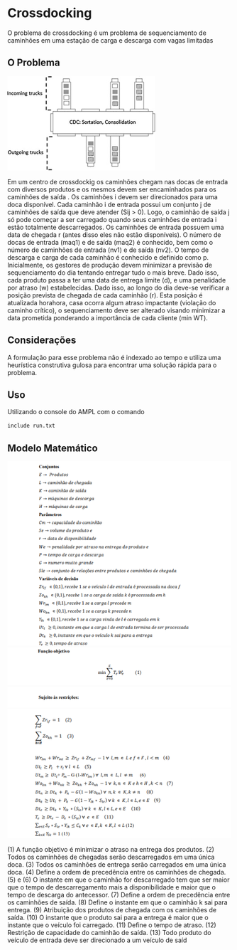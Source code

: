 # Crossdocking

 O problema de crossdocking é um problema de sequenciamento de caminhões em uma estação de carga e descarga com vagas limitadas 

## O Problema 
![Cd](/imagem/cd.jpg)

Em um centro de crossdockig os caminhões chegam  nas docas de 
entrada com diversos produtos e os mesmos devem ser encaminhados para os 
caminhões de saída . Os caminhões i devem ser direcionados 
para uma doca disponível. Cada caminhão i de entrada possui um conjunto j de 
caminhões de saída que deve atender (Sij > 0). Logo, o caminhão de saída j só 
pode começar a ser carregado quando seus caminhões de entrada i estão totalmente
descarregados. Os caminhões de entrada possuem uma data de chegada r (antes disso
eles não estão disponíveis). O número de docas de entrada (maq1) e de saída (maq2)
é conhecido, bem como o número de caminhões de entrada (nv1) e de saída (nv2). O 
tempo de descarga e carga de cada caminhão é conhecido e definido como p. 
Inicialmente, os gestores de produção devem minimizar a previsão de sequenciamento 
do dia tentando entregar tudo o mais breve. Dado isso, cada produto passa a ter uma
data de entrega limite (d), e uma penalidade por atraso (w) estabelecidas. Dado isso, 
ao longo do dia deve-se verificar a posição prevista de chegada de cada caminhão (r). 
Esta posição é atualizada horahora, casa ocorra algum atraso impactante (violação do 
caminho crítico), o sequenciamento deve ser alterado visando minimizar a data 
prometida ponderando a importância de cada cliente (min WT).

## Considerações

 A formulação para esse problema não é indexado ao tempo e utiliza uma heurística construtiva gulosa para encontrar uma solução rápida para o problema. 


## Uso
 Utilizando o console do AMPL com o comando
```bash
include run.txt
```
## Modelo Matemático
![Capturar1](/imagem/Capturar1.PNG)
![Capturar2](/imagem/Capturar2.PNG)
![Capturar4](/imagem/Capturar4.PNG)
![Capturar3](/imagem/Capturar3.PNG)


(1) A função objetivo é minimizar o atraso na entrega dos produtos.
(2) Todos os caminhões de chegadas serão descarregados em uma única doca.
(3) Todos os caminhões de entrega serão carregados em uma única doca.
(4) Define a ordem de precedência entre os caminhões de chegada.
(5) e (6) O instante em que o caminhão for descarregado tem que ser maior que o 
tempo de descarregamento mais a disponibilidade e maior que o tempo de 
descarga do antecessor.
(7) Define a ordem de precedência entre os caminhões de saída.
(8) Define o instante em que o caminhão k sai para entrega.
(9) Atribuição dos produtos de chegada com os caminhões de saída. 
(10) O instante que o produto sai para a entrega é maior que o instante que o veículo 
foi carregado.
(11) Define o tempo de atraso.
(12) Restrição de capacidade do caminhão de saída. 
(13) Todo produto do veículo de entrada deve ser direcionado a um veículo de saíd
